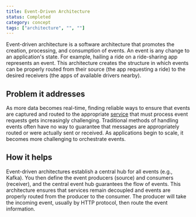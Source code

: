 ```yaml
---
title: Event-Driven Architecture
status: Completed
category: concept
tags: ["architecture", "", ""]
---
```



Event-driven architecture is a software architecture that promotes the creation, processing, and consumption of events.
An event is any change to an application's state.
For example, hailing a ride on a ride-sharing app represents an event.
This architecture creates the structure in which events can be properly routed from their source (the app requesting a ride) to the desired receivers (the apps of available drivers nearby).

## Problem it addresses

As more data becomes real-time, finding reliable ways to ensure that events are captured and routed to the appropriate [service](/service/) that must process event requests gets increasingly challenging.
Traditional methods of handling events often have no way to guarantee that messages are appropriately routed or were actually sent or received.
As applications begin to scale, it becomes more challenging to orchestrate events.

## How it helps

Event-driven architectures establish a central hub for all events (e.g., Kafka).
You then define the event producers (source) and consumers (receiver), and the central event hub guarantees the flow of events.
This architecture ensures that services remain decoupled and events are properly routed from the producer to the consumer.
The producer will take the incoming event, usually by HTTP protocol, then route the event information.
